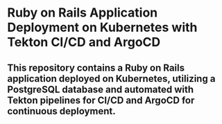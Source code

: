 # Ruby on Rails Application Deployment on Kubernetes with Tekton CI/CD and ArgoCD
## This repository contains a Ruby on Rails application deployed on Kubernetes, utilizing a PostgreSQL database and automated with Tekton pipelines for CI/CD and ArgoCD for continuous deployment.
